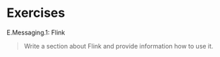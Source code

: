 # Exercises

E.Messaging.1: Flink

> Write a section about Flink and provide information
> how to use it. 